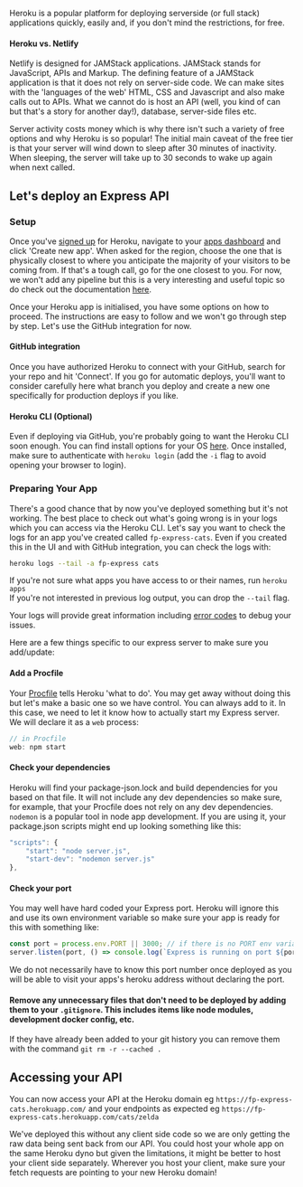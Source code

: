 Heroku is a popular platform for deploying serverside (or full stack) applications quickly, easily and, if you don't mind the restrictions, for free.

#### Heroku vs. Netlify
Netlify is designed for JAMStack applications. JAMStack stands for JavaScript, APIs and Markup. The defining feature of a JAMStack application is that it does not rely on server-side code. We can make sites with the 'languages of the web' HTML, CSS and Javascript and also make calls out to APIs. What we cannot do is host an API (well, you kind of can but that's a story for another day!), database, server-side files etc.

Server activity costs money which is why there isn't such a variety of free options and why Heroku is so popular! The initial main caveat of the free tier is that your server will wind down to sleep after 30 minutes of inactivity. When sleeping, the server will take up to 30 seconds to wake up again when next called.

## Let's deploy an Express API
### Setup 
Once you've [signed up](https://signup.heroku.com/) for Heroku, navigate to your [apps dashboard](https://dashboard.heroku.com/apps) and click 'Create new app'. When asked for the region, choose the one that is physically closest to where you anticipate the majority of your visitors to be coming from. If that's a tough call, go for the one closest to you. For now, we won't add any pipeline but this is a very interesting and useful topic so do check out the documentation [here](https://devcenter.heroku.com/articles/pipelines).

Once your Heroku app is initialised, you have some options on how to proceed. The instructions are easy to follow and we won't go through step by step. Let's use the GitHub integration for now.

#### GitHub integration
Once you have authorized Heroku to connect with your GitHub, search for your repo and hit 'Connect'. If you go for automatic deploys, you'll want to consider carefully here what branch you deploy and create a new one specifically for production deploys if you like.

#### Heroku CLI (Optional)
Even if deploying via GitHub, you're probably going to want the Heroku CLI soon enough. You can find install options for your OS [here](https://devcenter.heroku.com/articles/heroku-cli). Once installed, make sure to authenticate with `heroku login` (add the `-i` flag to avoid opening your browser to login).

### Preparing Your App
There's a good chance that by now you've deployed something but it's not working. The best place to check out what's going wrong is in your logs which you can access via the Heroku CLI. Let's say you want to check the logs for an app you've created called `fp-express-cats`. Even if you created this in the UI and with GitHub integration, you can check the logs with:
```bash
heroku logs --tail -a fp-express cats
```
If you're not sure what apps you have access to or their names, run `heroku apps` \
If you're not interested in previous log output, you can drop the `--tail` flag.

Your logs will provide great information including [error codes](https://devcenter.heroku.com/articles/error-codes) to debug your issues.

Here are a few things specific to our express server to make sure you add/update:

#### Add a Procfile
Your [Procfile](https://devcenter.heroku.com/articles/procfile) tells Heroku 'what to do'. You may get away without doing this but let's make a basic one so we have control. You can always add to it. In this case, we need to let it know how to actually start my Express server. We will declare it as a `web` process:
``` js
// in Procfile
web: npm start
```

#### Check your dependencies
Heroku will find your package-json.lock and build dependencies for you based on that file. It will not include any dev dependencies so make sure, for example, that your Procfile does not rely on any dev dependencies. `nodemon` is a popular tool in node app development. If you are using it, your package.json scripts might end up looking something like this:
```js
"scripts": {
    "start": "node server.js",
    "start-dev": "nodemon server.js"
},
```

#### Check your port
You may well have hard coded your Express port. Heroku will ignore this and use its own environment variable so make sure your app is ready for this with something like:
```js
const port = process.env.PORT || 3000; // if there is no PORT env variable, 3000 will be used
server.listen(port, () => console.log(`Express is running on port ${port}`))
```
We do not necessarily have to know this port number once deployed as you will be able to visit your apps's heroku address without declaring the port.

#### Remove any unnecessary files that don't need to be deployed by adding them to your `.gitignore`. This includes items like node modules, development docker config, etc.

If they have already been added to your git history you can remove them with the command `git rm -r --cached .`

## Accessing your API
You can now access your API at the Heroku domain eg `https://fp-express-cats.herokuapp.com/` and your endpoints as expected eg `https://fp-express-cats.herokuapp.com/cats/zelda` 

We've deployed this without any client side code so we are only getting the raw data being sent back from our API. You could host your whole app on the same Heroku dyno but given the limitations, it might be better to host your client side separately. Wherever you host your client, make sure your fetch requests are pointing to your new Heroku domain!